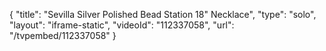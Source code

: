 {
    "title": "Sevilla Silver Polished Bead Station 18\" Necklace",
    "type": "solo",
    "layout": "iframe-static",
    "videoId": "112337058",
    "url": "\/tvpembed\/112337058"
}